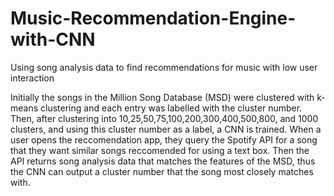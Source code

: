 # Music-Recommendation-Engine-with-CNN
Using song analysis data to find recommendations for music with low user interaction



Initially the songs in the Million Song Database (MSD) were clustered with k-means clustering and each entry was labelled with the cluster number.
Then, after clustering into 10,25,50,75,100,200,300,400,500,800, and 1000 clusters, and using this cluster number as a label, a CNN is trained. 
When a user opens the reccomendation app, they query the Spotify API for a song that they want similar songs reccomended for using a text box.
Then the API returns song analysis data that matches the features of the MSD, thus the CNN can output a cluster number that the song most closely matches with. 
